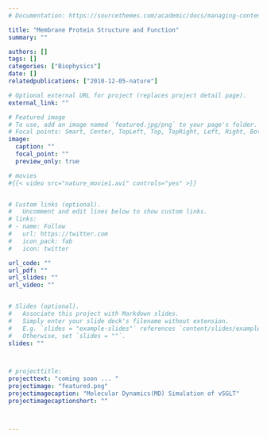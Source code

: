 ```yaml
---
# Documentation: https://sourcethemes.com/academic/docs/managing-content/

title: "Membrane Protein Structure and Function"
summary: ""

authors: []
tags: []
categories: ["Biophysics"]
date: [] 
relatedpublications: ["2010-12-05-nature"]

# Optional external URL for project (replaces project detail page).
external_link: ""

# Featured image
# To use, add an image named `featured.jpg/png` to your page's folder.
# Focal points: Smart, Center, TopLeft, Top, TopRight, Left, Right, BottomLeft, Bottom, BottomRight.
image:
  caption: ""
  focal_point: ""
  preview_only: true

# movies
#{{< video src="nature_movie1.avi" controls="yes" >}}


# Custom links (optional).
#   Uncomment and edit lines below to show custom links.
# links:
# - name: Follow
#   url: https://twitter.com
#   icon_pack: fab
#   icon: twitter

url_code: ""
url_pdf: ""
url_slides: ""
url_video: ""


# Slides (optional).
#   Associate this project with Markdown slides.
#   Simply enter your slide deck's filename without extension.
#   E.g. `slides = "example-slides"` references `content/slides/example-slides.md`.
#   Otherwise, set `slides = ""`.
slides: ""



# projecttitle: 
projecttext: "coming soon ... "
projectimage: "featured.png"
projectimagecaption: "Molecular Dynamics(MD) Simulation of vSGLT"
projectimagecaptionshort: ""



---
```

